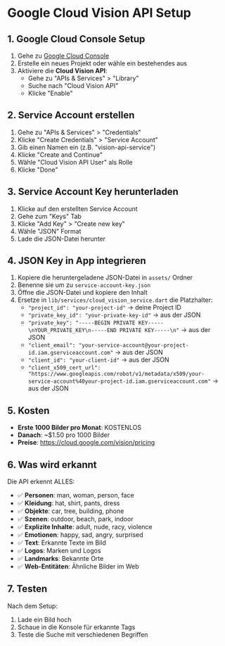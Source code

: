 # Google Cloud Vision API Setup

## 1. Google Cloud Console Setup

1. Gehe zu [Google Cloud Console](https://console.cloud.google.com/)
2. Erstelle ein neues Projekt oder wähle ein bestehendes aus
3. Aktiviere die **Cloud Vision API**:
   - Gehe zu "APIs & Services" > "Library"
   - Suche nach "Cloud Vision API"
   - Klicke "Enable"

## 2. Service Account erstellen

1. Gehe zu "APIs & Services" > "Credentials"
2. Klicke "Create Credentials" > "Service Account"
3. Gib einen Namen ein (z.B. "vision-api-service")
4. Klicke "Create and Continue"
5. Wähle "Cloud Vision API User" als Rolle
6. Klicke "Done"

## 3. Service Account Key herunterladen

1. Klicke auf den erstellten Service Account
2. Gehe zum "Keys" Tab
3. Klicke "Add Key" > "Create new key"
4. Wähle "JSON" Format
5. Lade die JSON-Datei herunter

## 4. JSON Key in App integrieren

1. Kopiere die heruntergeladene JSON-Datei in `assets/` Ordner
2. Benenne sie um zu `service-account-key.json`
3. Öffne die JSON-Datei und kopiere den Inhalt
4. Ersetze in `lib/services/cloud_vision_service.dart` die Platzhalter:
   - `"project_id": "your-project-id"` → deine Project ID
   - `"private_key_id": "your-private-key-id"` → aus der JSON
   - `"private_key": "-----BEGIN PRIVATE KEY-----\nYOUR_PRIVATE_KEY\n-----END PRIVATE KEY-----\n"` → aus der JSON
   - `"client_email": "your-service-account@your-project-id.iam.gserviceaccount.com"` → aus der JSON
   - `"client_id": "your-client-id"` → aus der JSON
   - `"client_x509_cert_url": "https://www.googleapis.com/robot/v1/metadata/x509/your-service-account%40your-project-id.iam.gserviceaccount.com"` → aus der JSON

## 5. Kosten

- **Erste 1000 Bilder pro Monat**: KOSTENLOS
- **Danach**: ~$1.50 pro 1000 Bilder
- **Preise**: https://cloud.google.com/vision/pricing

## 6. Was wird erkannt

Die API erkennt ALLES:
- ✅ **Personen**: man, woman, person, face
- ✅ **Kleidung**: hat, shirt, pants, dress
- ✅ **Objekte**: car, tree, building, phone
- ✅ **Szenen**: outdoor, beach, park, indoor
- ✅ **Explizite Inhalte**: adult, nude, racy, violence
- ✅ **Emotionen**: happy, sad, angry, surprised
- ✅ **Text**: Erkannte Texte im Bild
- ✅ **Logos**: Marken und Logos
- ✅ **Landmarks**: Bekannte Orte
- ✅ **Web-Entitäten**: Ähnliche Bilder im Web

## 7. Testen

Nach dem Setup:
1. Lade ein Bild hoch
2. Schaue in die Konsole für erkannte Tags
3. Teste die Suche mit verschiedenen Begriffen
